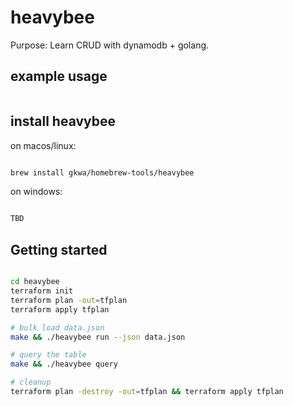 # heavybee

Purpose:
Learn CRUD with dynamodb + golang.

## example usage

```bash


```

## install heavybee


on macos/linux:
```bash

brew install gkwa/homebrew-tools/heavybee

```


on windows:

```powershell

TBD

```


## Getting started


```bash

cd heavybee
terraform init
terraform plan -out=tfplan
terraform apply tfplan

# bulk load data.json
make && ./heavybee run --json data.json

# query the table
make && ./heavybee query

# cleanup
terraform plan -destroy -out=tfplan && terraform apply tfplan



```